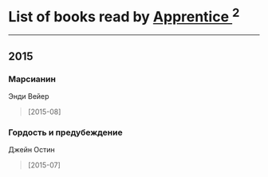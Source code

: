 # List of books read by [Apprentice ](http://vk.com/id52821952)<sup>2</sup>
---

## 2015

### Марсианин
Энди Вейер
> [2015-08] 


### Гордость и предубеждение
Джейн Остин
> [2015-07] 




